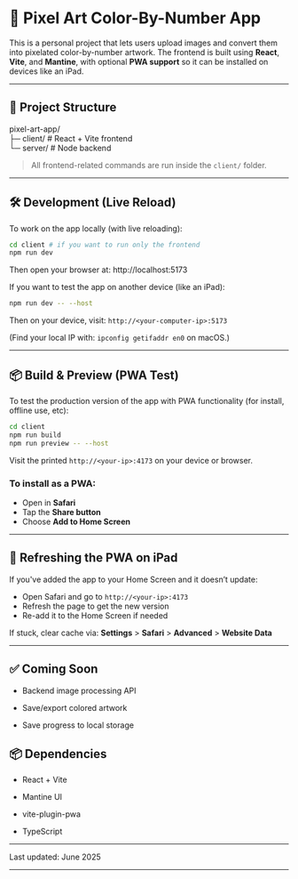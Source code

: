 # 🎨 Pixel Art Color-By-Number App

This is a personal project that lets users upload images and convert them into pixelated color-by-number artwork. The frontend is built using **React**, **Vite**, and **Mantine**, with optional **PWA support** so it can be installed on devices like an iPad.

---

## 📁 Project Structure

pixel-art-app/  
├─ client/ # React + Vite frontend  
└─ server/ # Node backend

> All frontend-related commands are run inside the `client/` folder.

---

## 🛠 Development (Live Reload)

To work on the app locally (with live reloading):

```bash
cd client # if you want to run only the frontend
npm run dev
```

Then open your browser at:
http://localhost:5173

If you want to test the app on another device (like an iPad):

```bash
npm run dev -- --host
```

Then on your device, visit: `http://<your-computer-ip>:5173`

(Find your local IP with: `ipconfig getifaddr en0` on macOS.)

---

## 📦 Build & Preview (PWA Test)

To test the production version of the app with PWA functionality (for install, offline use, etc):

```bash
cd client
npm run build
npm run preview -- --host
```

Visit the printed `http://<your-ip>:4173` on your device or browser.

### **To install as a PWA:**

- Open in **Safari**
- Tap the **Share button**
- Choose **Add to Home Screen**

---

## 🧼 Refreshing the PWA on iPad

If you've added the app to your Home Screen and it doesn’t update:

- Open Safari and go to `http://<your-ip>:4173`
- Refresh the page to get the new version
- Re-add it to the Home Screen if needed

If stuck, clear cache via:
**Settings** > **Safari** > **Advanced** > **Website Data**

---

## ✅ Coming Soon

- Backend image processing API

- Save/export colored artwork

- Save progress to local storage

## 📦 Dependencies

- React + Vite

- Mantine UI

- vite-plugin-pwa

- TypeScript

---

Last updated: June 2025

---

